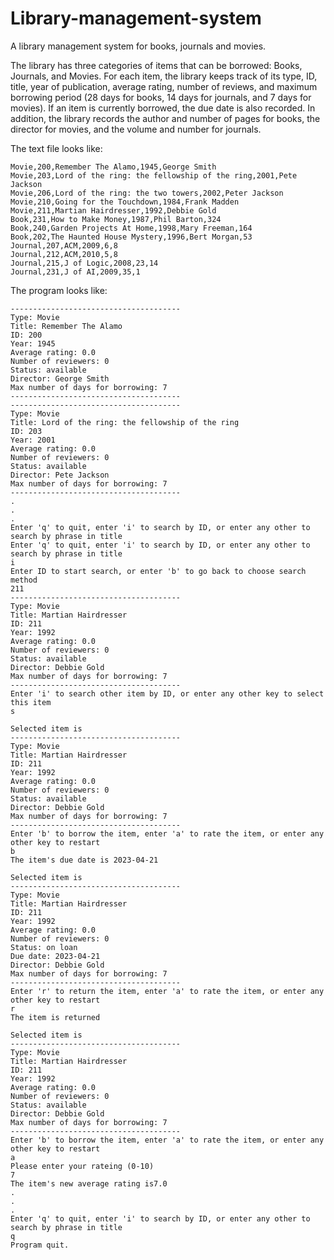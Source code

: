 # Library-management-system

A library management system for books, journals and movies.

The library has three categories of items that can be borrowed: Books, Journals, and Movies. For each item, the library keeps track of its type, ID, title, year of publication, average rating, number of reviews, and maximum borrowing period (28 days for books, 14 days for journals, and 7 days for movies). If an item is currently borrowed, the due date is also recorded. In addition, the library records the author and number of pages for books, the director for movies, and the volume and number for journals.

The text file looks like:

```
Movie,200,Remember The Alamo,1945,George Smith
Movie,203,Lord of the ring: the fellowship of the ring,2001,Pete Jackson
Movie,206,Lord of the ring: the two towers,2002,Peter Jackson
Movie,210,Going for the Touchdown,1984,Frank Madden
Movie,211,Martian Hairdresser,1992,Debbie Gold
Book,231,How to Make Money,1987,Phil Barton,324
Book,240,Garden Projects At Home,1998,Mary Freeman,164
Book,202,The Haunted House Mystery,1996,Bert Morgan,53
Journal,207,ACM,2009,6,8
Journal,212,ACM,2010,5,8
Journal,215,J of Logic,2008,23,14
Journal,231,J of AI,2009,35,1

```

The program looks like:

```
--------------------------------------
Type: Movie
Title: Remember The Alamo
ID: 200
Year: 1945
Average rating: 0.0
Number of reviewers: 0
Status: available
Director: George Smith
Max number of days for borrowing: 7
--------------------------------------
--------------------------------------
Type: Movie
Title: Lord of the ring: the fellowship of the ring
ID: 203
Year: 2001
Average rating: 0.0
Number of reviewers: 0
Status: available
Director: Pete Jackson
Max number of days for borrowing: 7
--------------------------------------
.
.
.
Enter 'q' to quit, enter 'i' to search by ID, or enter any other to search by phrase in title
Enter 'q' to quit, enter 'i' to search by ID, or enter any other to search by phrase in title
i
Enter ID to start search, or enter 'b' to go back to choose search method
211
--------------------------------------
Type: Movie
Title: Martian Hairdresser
ID: 211
Year: 1992
Average rating: 0.0
Number of reviewers: 0
Status: available
Director: Debbie Gold
Max number of days for borrowing: 7
--------------------------------------
Enter 'i' to search other item by ID, or enter any other key to select this item
s

Selected item is
--------------------------------------
Type: Movie
Title: Martian Hairdresser
ID: 211
Year: 1992
Average rating: 0.0
Number of reviewers: 0
Status: available
Director: Debbie Gold
Max number of days for borrowing: 7
--------------------------------------
Enter 'b' to borrow the item, enter 'a' to rate the item, or enter any other key to restart
b
The item's due date is 2023-04-21

Selected item is
--------------------------------------
Type: Movie
Title: Martian Hairdresser
ID: 211
Year: 1992
Average rating: 0.0
Number of reviewers: 0
Status: on loan
Due date: 2023-04-21
Director: Debbie Gold
Max number of days for borrowing: 7
--------------------------------------
Enter 'r' to return the item, enter 'a' to rate the item, or enter any other key to restart
r
The item is returned

Selected item is
--------------------------------------
Type: Movie
Title: Martian Hairdresser
ID: 211
Year: 1992
Average rating: 0.0
Number of reviewers: 0
Status: available
Director: Debbie Gold
Max number of days for borrowing: 7
--------------------------------------
Enter 'b' to borrow the item, enter 'a' to rate the item, or enter any other key to restart
a
Please enter your rateing (0-10)
7
The item's new average rating is7.0
.
.
.
Enter 'q' to quit, enter 'i' to search by ID, or enter any other to search by phrase in title
q
Program quit.

```
